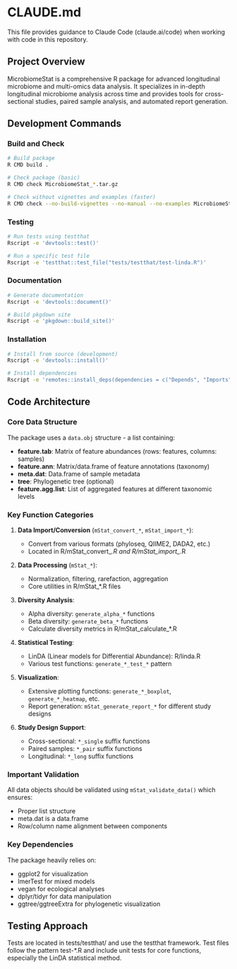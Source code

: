 # CLAUDE.md

This file provides guidance to Claude Code (claude.ai/code) when working with code in this repository.

## Project Overview

MicrobiomeStat is a comprehensive R package for advanced longitudinal microbiome and multi-omics data analysis. It specializes in in-depth longitudinal microbiome analysis across time and provides tools for cross-sectional studies, paired sample analysis, and automated report generation.

## Development Commands

### Build and Check
```bash
# Build package
R CMD build .

# Check package (basic)
R CMD check MicrobiomeStat_*.tar.gz

# Check without vignettes and examples (faster)
R CMD check --no-build-vignettes --no-manual --no-examples MicrobiomeStat_*.tar.gz
```

### Testing
```bash
# Run tests using testthat
Rscript -e 'devtools::test()'

# Run a specific test file
Rscript -e 'testthat::test_file("tests/testthat/test-linda.R")'
```

### Documentation
```bash
# Generate documentation
Rscript -e 'devtools::document()'

# Build pkgdown site
Rscript -e 'pkgdown::build_site()'
```

### Installation
```bash
# Install from source (development)
Rscript -e 'devtools::install()'

# Install dependencies
Rscript -e 'remotes::install_deps(dependencies = c("Depends", "Imports", "LinkingTo", "Suggests"))'
```

## Code Architecture

### Core Data Structure
The package uses a `data.obj` structure - a list containing:
- **feature.tab**: Matrix of feature abundances (rows: features, columns: samples)
- **feature.ann**: Matrix/data.frame of feature annotations (taxonomy)
- **meta.dat**: Data.frame of sample metadata
- **tree**: Phylogenetic tree (optional)
- **feature.agg.list**: List of aggregated features at different taxonomic levels

### Key Function Categories

1. **Data Import/Conversion** (`mStat_convert_*`, `mStat_import_*`):
   - Convert from various formats (phyloseq, QIIME2, DADA2, etc.)
   - Located in R/mStat_convert_*.R and R/mStat_import_*.R

2. **Data Processing** (`mStat_*`):
   - Normalization, filtering, rarefaction, aggregation
   - Core utilities in R/mStat_*.R files

3. **Diversity Analysis**:
   - Alpha diversity: `generate_alpha_*` functions
   - Beta diversity: `generate_beta_*` functions
   - Calculate diversity metrics in R/mStat_calculate_*.R

4. **Statistical Testing**:
   - LinDA (Linear models for Differential Abundance): R/linda.R
   - Various test functions: `generate_*_test_*` pattern

5. **Visualization**:
   - Extensive plotting functions: `generate_*_boxplot`, `generate_*_heatmap`, etc.
   - Report generation: `mStat_generate_report_*` for different study designs

6. **Study Design Support**:
   - Cross-sectional: `*_single` suffix functions
   - Paired samples: `*_pair` suffix functions  
   - Longitudinal: `*_long` suffix functions

### Important Validation
All data objects should be validated using `mStat_validate_data()` which ensures:
- Proper list structure
- meta.dat is a data.frame
- Row/column name alignment between components

### Key Dependencies
The package heavily relies on:
- ggplot2 for visualization
- lmerTest for mixed models
- vegan for ecological analyses
- dplyr/tidyr for data manipulation
- ggtree/ggtreeExtra for phylogenetic visualization

## Testing Approach
Tests are located in tests/testthat/ and use the testthat framework. Test files follow the pattern test-*.R and include unit tests for core functions, especially the LinDA statistical method.